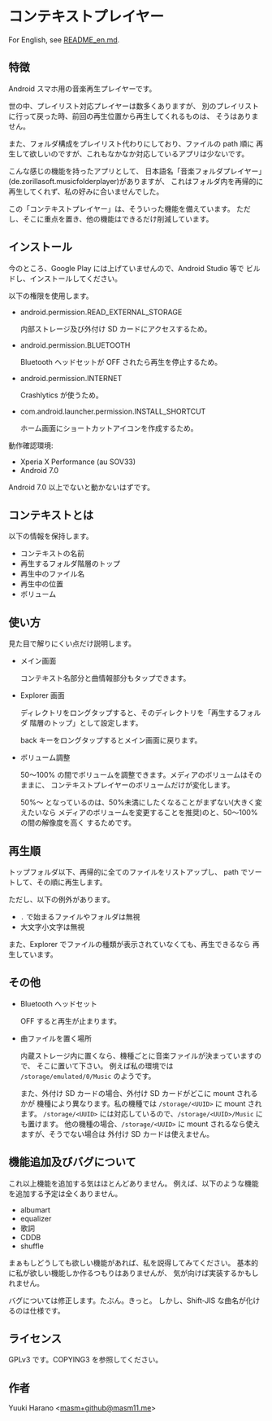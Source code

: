 # コンテキストプレイヤー

For English, see [README_en.md](README_en.md).

## 特徴

Android スマホ用の音楽再生プレイヤーです。

世の中、プレイリスト対応プレイヤーは数多くありますが、
別のプレイリストに行って戻った時、前回の再生位置から再生してくれるものは、
そうはありません。

また、フォルダ構成をプレイリスト代わりにしており、ファイルの path 順に
再生して欲しいのですが、これもなかなか対応しているアプリは少ないです。

こんな感じの機能を持ったアプリとして、
日本語名「音楽フォルダプレイヤー」(de.zorillasoft.musicfolderplayer)がありますが、
これはフォルダ内を再帰的に再生してくれず、私の好みに合いませんでした。

この「コンテキストプレイヤー」は、そういった機能を備えています。
ただし、そこに重点を置き、他の機能はできるだけ削減しています。

## インストール

今のところ、Google Play には上げていませんので、Android Studio 等で
ビルドし、インストールしてください。

以下の権限を使用します。
- android.permission.READ_EXTERNAL_STORAGE

  内部ストレージ及び外付け SD カードにアクセスするため。

- android.permission.BLUETOOTH

  Bluetooth ヘッドセットが OFF されたら再生を停止するため。

- android.permission.INTERNET

  Crashlytics が使うため。

- com.android.launcher.permission.INSTALL_SHORTCUT

  ホーム画面にショートカットアイコンを作成するため。

動作確認環境:
- Xperia X Performance (au SOV33)
- Android 7.0

Android 7.0 以上でないと動かないはずです。

## コンテキストとは

以下の情報を保持します。

  - コンテキストの名前
  - 再生するフォルダ階層のトップ
  - 再生中のファイル名
  - 再生中の位置
  - ボリューム

## 使い方

見た目で解りにくい点だけ説明します。

- メイン画面

  コンテキスト名部分と曲情報部分もタップできます。

- Explorer 画面

  ディレクトリをロングタップすると、そのディレクトリを「再生するフォルダ
  階層のトップ」として設定します。

  back キーをロングタップするとメイン画面に戻ります。

- ボリューム調整

  50〜100% の間でボリュームを調整できます。メディアのボリュームはそのままに、
  コンテキストプレイヤーのボリュームだけが変化します。

  50%〜 となっているのは、50%未満にしたくなることがまずない(大きく変えたいなら
  メディアのボリュームを変更することを推奨)のと、50〜100% の間の解像度を高く
  するためです。

## 再生順

トップフォルダ以下、再帰的に全てのファイルをリストアップし、
path でソートして、その順に再生します。

ただし、以下の例外があります。
- `.` で始まるファイルやフォルダは無視
- 大文字小文字は無視

また、Explorer でファイルの種類が表示されていなくても、再生できるなら
再生しています。

## その他

- Bluetooth ヘッドセット

  OFF すると再生が止まります。

- 曲ファイルを置く場所

  内蔵ストレージ内に置くなら、機種ごとに音楽ファイルが決まっていますので、
  そこに置いて下さい。
  例えば私の環境では `/storage/emulated/0/Music` のようです。

  また、外付け SD カードの場合、外付け SD カードがどこに mount されるかが
  機種により異なります。私の機種では `/storage/<UUID>` に mount されます。
  `/storage/<UUID>` には対応しているので、`/storage/<UUID>/Music` にも置けます。
  他の機種の場合、`/storage/<UUID>` に mount されるなら使えますが、そうでない場合は
  外付け SD カードは使えません。

## 機能追加及びバグについて

これ以上機能を追加する気はほとんどありません。
例えば、以下のような機能を追加する予定は全くありません。

- albumart
- equalizer
- 歌詞
- CDDB
- shuffle

まぁもしどうしても欲しい機能があれば、私を説得してみてください。
基本的に私が欲しい機能しか作るつもりはありませんが、
気が向けば実装するかもしれません。

バグについては修正します。たぶん。きっと。
しかし、Shift-JIS な曲名が化けるのは仕様です。

## ライセンス

GPLv3 です。COPYING3 を参照してください。

## 作者

Yuuki Harano &lt;masm+github@masm11.me&gt;
